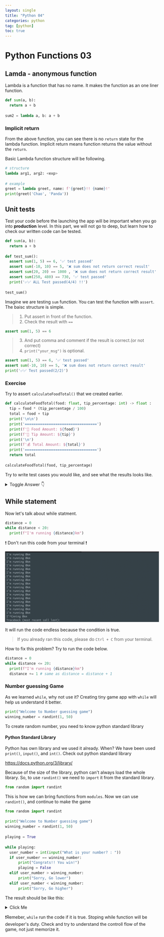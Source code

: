 ```yaml
---
layout: single
title: "Python 04"
categories: python
tag: [python]
toc: true
---
```


# Python Functions 03

## Lamda - anonymous function

Lambda is a function that has no name. It makes the function as an one liner function.

```python
def sum(a, b):
  return a + b

sum2 = lambda a, b: a + b
```

### Implicit return

From the above function, you can see there is no `return` state for the lambda function. Implicit return means function returns the value without the `return`.

Basic Lambda function structure will be following.

```python
# structure
lambda arg1, arg2: <exp>

# example
greet = lambda greet, name: f'{greet}!! {name}!'
print(greet('Chao', 'Panda'))
```

## Unit tests

Test your code before the launching the app will be important when you go into **production** level. In this part, we will not go to deep, but learn how to check our written code can be tested.

```python
def sum(a, b):
  return a + b

def test_sum():
  assert sum(1, 5) == 6, '✅ test passed'
  assert sum(-10, 10) == 5, '❌ sum does not return correct result'
  assert sum(20, 20) == 1000 , '❌ sum does not return correct result'
  assert sum(250, 480) == 730, '✅ test passed'
  print('✅✅ ALL Test passed(4/4) !!')

test_sum()
```

Imagine we are testing `sum` function. You can test the function with `assert`. The baisc structure is simple.

> 1. Put assert in front of the function.
> 2. Check the result with `==`

```python
assert sum(1, 5) == 6
```

> 3. And put comma and comment if the result is correct.(or not correct)
> 4. `print("your_msg")` is optional.

```python
assert sum(1, 5) == 6, '✅ test passed'
assert sum(-10, 10) == 5, '❌ sum does not return correct result'
print('✅✅ Test passed(2/2)')
```

### Exercise

Try to assert `calculateFoodTotal()` that we created earlier.

```python
def calculateFoodTotal(food: float, tip_percentage: int) -> float :
  tip = food * (tip_percentage / 100)
  total = food + tip
  print('\n\n')
  print('=================================')
  print(f'🍗 Food Amount: ${food}')
  print(f'💸 Tip Amount: ${tip}')
  print('\n')
  print(f'💰 Total Amount: ${total}')
  print('=================================')
  return total

calculateFoodTotal(food, tip_percentage)
```

Try to write test cases you would like, and see what the results looks like.

<details>
  <summary>Toggle Answer 👇</summary>
  <div markdown="1">

```python
def test_calculate_food_total():
  assert calculateFoodTotal(120, 20) == 144, '✅ test passed'
  assert calculateFoodTotal(120.85, 25) == 151.0625, '✅ test passed'
  assert calculateFoodTotal(120.54, 20.24) == 144, '❌ test failed'

test_calculate_food_total()
```

![Alt text](</images/2023-02-28-python_04/Screen Shot 2023-02-28 at 9.53.04 PM.png>)

  </div>
</details>

## While statement

Now let's talk about while statment.

```python
distance = 0
while distance < 20:
  print(f"I'm running {distance}km")
```

❗ Don't run this code from your terminal ❗

![Alt text](</images/2023-02-28-python_04/Screen Shot 2023-02-28 at 10.17.41 PM.png>)

It will run the code endless because the condition is true.

> If you already ran this code, please do `Ctrl + C` from your terminal.

How to fix this problem? Try to run the code below.

```python
distance = 0
while distance <= 20:
  print(f"I'm running {distance}km")
  distance += 1 # same as distance = distance + 1
```

### Number guessing Game

As we learned `while`, why not use it?
Creating tiny game app with `while` will help us understand it better.

```python
print("Welcome to Number guessing game")
winning_number = randint(1, 50)
```

To create random number, you need to know python standard library

#### Python Standard Library

Python has own library and we used it already. When? We have been used `print()`, `input()`, and `int()`.
Check out python standard library

https://docs.python.org/3/library/

Because of the size of the library, python can't always load the whole library. So, to use `randint()` we need to `import` it from the standard library.

```python
from random import randint
```

This is how we can bring functions from `modules`.
Now we can use `randint()`, and continue to make the game

```python
from random import randint

print("Welcome to Number guessing game")
winning_number = randint(1, 50)

playing = True

while playing:
  user_number = int(input("What is your number? : "))
  if user_number == winning_number:
      print("Congrats!! You win!")
      playing = False
  elif user_number > winning_number:
      print("Sorry, Go lower")
  elif user_number < winning_number:
      print("Sorry, Go higher")
```

The result should be like this:

<details>
  <summary>Click Me</summary>
  <div markdown="1">

![Alt text](</images/2023-02-28-python_04/Screen Shot 2023-02-28 at 10.49.50 PM.png>)

  </div>
</details>

❗Remeber, `while` run the code if it is true. Stoping while function will be developer's duty. Check and try to understand the controll flow of the game, not just memorize it.
